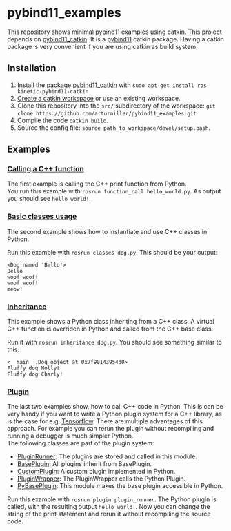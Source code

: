 # pybind11_examples
This repository shows minimal pybind11 examples using catkin. This project depends on [pybind11_catkin](https://github.com/ipab-slmc/pybind11_catkin). It is a [pybind11](https://github.com/pybind/pybind11) catkin package. Having a catkin package is very convenient if you are using catkin as build system.

## Installation
1. Install the package [pybind11_catkin](https://github.com/ipab-slmc/pybind11_catkin) with ```sudo apt-get install ros-kinetic-pybind11-catkin```
2. [Create a catkin workspace](https://catkin-tools.readthedocs.io/en/latest/quick_start.html#initializing-a-new-workspace) or use an existing workspace.
3. Clone this repository into the ```src/``` subdirectory of the workspace: ``git clone https://github.com/arturmiller/pybind11_examples.git``.
4. Compile the code ```catkin build```.
5. Source the config file: ```source path_to_workspace/devel/setup.bash```.

## Examples

### [Calling a C++ function](https://github.com/arturmiller/pybind11_examples/tree/master/function_call)
The first example is calling the C++ print function from Python.  
You run this example with ```rosrun function_call hello_world.py```. As output you should see ```hello world!```.

### [Basic classes usage](https://github.com/arturmiller/pybind11_examples/tree/master/classes)
The second example shows how to instantiate and use C++ classes in Python.

Run this example with ```rosrun classes dog.py```. This should be your output:
```
<Dog named 'Bello'>
Bello
woof woof!
woof woof!
meow!
```

### [Inheritance](https://github.com/arturmiller/pybind11_examples/tree/master/inheritance)
This example shows a Python class inheriting from a C++ class. A virtual C++ function is overriden in Python and called from the C++ base class.

Run it with ```rosrun inheritance dog.py```. You should see something similar to this:  
```
<__main__.Dog object at 0x7f90143954d0>
Fluffy dog Molly!
Fluffy dog Charly!
```

### [Plugin](https://github.com/arturmiller/pybind11_examples/tree/master/plugin)
The last two examples show, how to call C++ code in Python. This is can be very handy if you want to write a Python plugin system for a C++ library, as is the case for e.g. [Tensorflow](https://www.tensorflow.org/). There are multiple advantages of this approach. For example you can rerun the plugin without recompiling and running a debugger is much simpler Python.  
The following classes are part of the plugin system:
- [PluginRunner](https://github.com/arturmiller/pybind11_examples/blob/master/plugin/src/plugin_runner.cpp): The plugins are stored and called in this module.
- [BasePlugin](https://github.com/arturmiller/pybind11_examples/blob/master/plugin/src/base_plugin.cpp): All plugins inherit from BasePlugin.
- [CustomPlugin](https://github.com/arturmiller/pybind11_examples/blob/master/plugin/src/plugin/custom_plugin.py): A custom plugin implemented in Python.
- [PluginWrapper](https://github.com/arturmiller/pybind11_examples/blob/master/plugin/src/plugin_wrapper.cpp): The PluginWrapper calls the Python Plugin.
- [PyBasePlugin](https://github.com/arturmiller/pybind11_examples/blob/master/plugin/src/py_base_plugin.cpp): This module makes the base plugin accessible in Python.  

Run this example with ```rosrun plugin plugin_runner```. The Python plugin is called, with the resulting output ```hello world!```. Now you can change the string of the print statement and rerun it without recompiling the source code.
